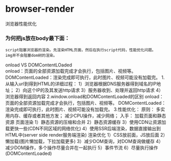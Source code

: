 # browser-render
浏览器性能优化
### 为何把js放在body最下面：
    script阻塞浏览器的渲染。先渲染HTML页面，然后在执行script代码，性能优化问题。
    img并不会阻塞dom树的渲染。
onload VS DOMContentLOaded  
onload：页面的全部资源加载完成才会执行，包括图片、视频等。
DOMContentLoaded：渲染完成即可执行，此时图片、视频可能没有加载完。
1.从输入url到得到HTML的详细过程：
    1）浏览器根据DNS服务器得到域名的IP地址；
    2）向这个IP的及其发送http请求
    3）服务器收到、处理并返回http请求
    4）浏览器得到返回内容
2.window.onload和DOMContentLoaded的区别
    onload：页面的全部资源加载完成才会执行，包括图片、视频等。
    DOMContentLoaded：渲染完成即可执行，此时图片、视频可能没有加载完。
3.性能优化：
    原则：
        多实用内存、缓存或者其他方发；
        减少CPU操作，减少网络；
    入手：
        加载页面和静态资源
        页面渲染
    1）静态资源的压缩和合并
    2）静态资源缓存
    3）使用CDN让资源加载更快一些(CDN不同区域的网络优化)
    4）使用SSR后端渲染，数据直接输出到HTML中(server side render服务端渲染)
    渲染优化
        1）CSS放前面，JS放后面
        2）懒加载(图片懒加载，下拉加载更多)
        3）减少DOM查询，对DOM查询做缓存
        4）减少DOM操作，多个操作尽量合并在一起执行
        5）事件节流
        6）尽量执行操作(DOMContentLoaded)
